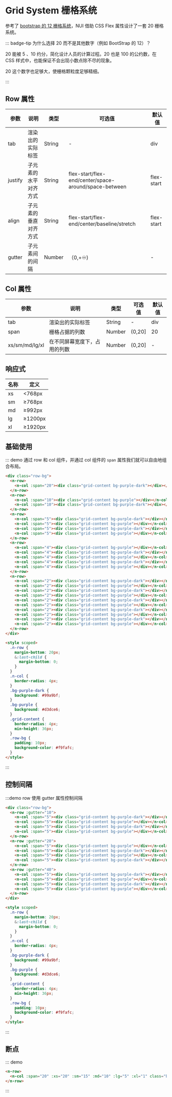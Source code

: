 # Grid System 栅格系统

参考了 [bootstrap 的 12 栅格系统](https://getbootstrap.com/docs/5.0/layout/grid/)，NUI 借助 CSS Flex 属性设计了一套 20 栅格系统。

::: badge-tip 为什么选择 20 而不是其他数字（例如 BootStrap 的 12）？

20 能被 5 、10 约分，简化设计人员的计算过程。20 也是 100 的公约数，在 CSS 样式中，也能保证不会出现小数点除不尽的现象。

20 这个数字也足够大，使栅格颗粒度足够精细。

:::

## Row 属性

| 参数    | 说明                 | 类型   | 可选值                                                | 默认值     |
| ------- | -------------------- | ------ | ----------------------------------------------------- | ---------- |
| tab     | 渲染出的实际标签     | String | -                                                     | div        |
| justify | 子元素的水平对齐方式 | String | flex-start/flex-end/center/space-around/space-between | flex-start |
| align   | 子元素的垂直对齐方式 | String | flex-start/flex-end/center/baseline/stretch           | flex-start |
| gutter  | 子元素间的间隔       | Number | （0,+♾️)                                               | -          |

## Col 属性

| 参数           | 说明                         | 类型   | 可选值 | 默认值 |
| -------------- | ---------------------------- | ------ | ------ | ------ |
| tab            | 渲染出的实际标签             | String | -      | div    |
| span           | 栅格占据的列数               | Number | (0,20] | 20     |
| xs/sm/md/lg/xl | 在不同屏幕宽度下，占用的列数 | Number | (0,20] | -      |

## 响应式

| 名称 | 定义    |
| ---- | ------- |
| xs   | <768px  |
| sm   | ≥768px  |
| md   | ≥992px  |
| lg   | ≥1200px |
| xl   | ≥1920px |



## 基础使用

::: demo 通过 row 和 col 组件，并通过 col 组件的 `span` 属性我们就可以自由地组合布局。

```html
<div class="row-bg">
  <n-row>
    <n-col :span="20"><div class="grid-content bg-purple-dark"></div></n-col>
  </n-row>
  <n-row>
    <n-col :span="10"><div class="grid-content bg-purple"></div></n-col>
    <n-col :span="10"><div class="grid-content bg-purple-dark"></div></n-col>
  </n-row>
  <n-row>
    <n-col :span="5"><div class="grid-content bg-purple-dark"></div></n-col>
    <n-col :span="5"><div class="grid-content bg-purple"></div></n-col>
    <n-col :span="5"><div class="grid-content bg-purple-dark"></div></n-col>
    <n-col :span="5"><div class="grid-content bg-purple"></div></n-col>
  </n-row>
  <n-row>
    <n-col :span="4"><div class="grid-content bg-purple"></div></n-col>
    <n-col :span="4"><div class="grid-content bg-purple-dark"></div></n-col>
    <n-col :span="4"><div class="grid-content bg-purple"></div></n-col>
    <n-col :span="4"><div class="grid-content bg-purple-dark"></div></n-col>
    <n-col :span="4"><div class="grid-content bg-purple"></div></n-col>
  </n-row>
  <n-row>
    <n-col :span="2"><div class="grid-content bg-purple-dark"></div></n-col>
    <n-col :span="2"><div class="grid-content bg-purple"></div></n-col>
    <n-col :span="2"><div class="grid-content bg-purple-dark"></div></n-col>
    <n-col :span="2"><div class="grid-content bg-purple"></div></n-col>
    <n-col :span="2"><div class="grid-content bg-purple-dark"></div></n-col>
    <n-col :span="2"><div class="grid-content bg-purple"></div></n-col>
    <n-col :span="2"><div class="grid-content bg-purple-dark"></div></n-col>
    <n-col :span="2"><div class="grid-content bg-purple"></div></n-col>
    <n-col :span="2"><div class="grid-content bg-purple-dark"></div></n-col>
    <n-col :span="2"><div class="grid-content bg-purple"></div></n-col>
  </n-row>
</div>

<style scoped>
  .n-row {
    margin-bottom: 20px;
    &:last-child {
      margin-bottom: 0;
    }
  }
  .n-col {
    border-radius: 4px;
  }
  .bg-purple-dark {
    background: #99a9bf;
  }
  .bg-purple {
    background: #d3dce6;
  }
  .grid-content {
    border-radius: 4px;
    min-height: 36px;
  }
  .row-bg {
    padding: 10px;
    background-color: #f9fafc;
  }
</style>
```

:::

## 控制间隔

:::demo row 使用 gutter 属性控制间隔

```html
<div class="row-bg">
  <n-row :gutter="10">
    <n-col :span="5"><div class="grid-content bg-purple-dark"></div></n-col>
    <n-col :span="5"><div class="grid-content bg-purple"></div></n-col>
    <n-col :span="5"><div class="grid-content bg-purple-dark"></div></n-col>
    <n-col :span="5"><div class="grid-content bg-purple"></div></n-col>
  </n-row>
  <n-row :gutter="20">
    <n-col :span="5"><div class="grid-content bg-purple"></div></n-col>
    <n-col :span="5"><div class="grid-content bg-purple-dark"></div></n-col>
    <n-col :span="5"><div class="grid-content bg-purple"></div></n-col>
    <n-col :span="5"><div class="grid-content bg-purple-dark"></div></n-col>
  </n-row>
  <n-row :gutter="40">
    <n-col :span="5"><div class="grid-content bg-purple-dark"></div></n-col>
    <n-col :span="5"><div class="grid-content bg-purple"></div></n-col>
    <n-col :span="5"><div class="grid-content bg-purple-dark"></div></n-col>
    <n-col :span="5"><div class="grid-content bg-purple"></div></n-col>
  </n-row>
</div>

<style scoped>
  .n-row {
    margin-bottom: 20px;
    &:last-child {
      margin-bottom: 0;
    }
  }
  .n-col {
    border-radius: 4px;
  }
  .bg-purple-dark {
    background: #99a9bf;
  }
  .bg-purple {
    background: #d3dce6;
  }
  .grid-content {
    border-radius: 4px;
    min-height: 36px;
  }
  .row-bg {
    padding: 10px;
    background-color: #f9fafc;
  }
</style>
```

:::

## 断点

::: demo

```html
<n-row>
  <n-col :span="20" :xs="20" :sm="15" :md="10" :lg="5" :xl="1" class="bg-red">HI</n-col>
</n-row>
```

:::
